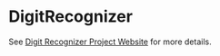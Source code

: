# DigitRecognizer
See [Digit Recognizer Project Website](https://ioneone.github.io/dr.html) for more details.